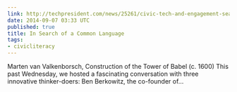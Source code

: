 ```yaml
---
link: http://techpresident.com/news/25261/civic-tech-and-engagement-search-common-language
date: 2014-09-07 03:33 UTC
published: true
title: In Search of a Common Language
tags:
- civicliteracy
---
```


Marten van Valkenborsch, Construction of the Tower of Babel (c. 1600) This past Wednesday, we hosted a fascinating conversation with three innovative thinker-doers: Ben Berkowitz, the co-founder of…
